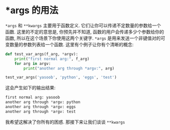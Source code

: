 # *args 的用法

```*args``` 和 ```**kwargs``` 主要用于函数定义. 它们让你可以传递不定数量的参数给一个函数. 这里的不定的意思是, 你预先并不知道, 函数的用户会传递多少个参数给你的函数, 所以在这个场景下你使用这两个关键字. ```*args``` 是用来发送一个非键值对的可变数量的参数列表给一个函数. 这里有个例子让你有个清晰的概念:


```python
def test_var_args(f_arg, *argv):
    print("first normal arg:", f_arg)
    for arg in argv:
        print("another arg through *argv:", arg)

test_var_args('yasoob', 'python', 'eggs', 'test')
```

这会产生如下的输出结果:

```python
first normal arg: yasoob
another arg through *argv: python
another arg through *argv: eggs
another arg through *argv: test
```

我希望这解决了你所有的困惑. 那接下来让我们谈谈 ```**kwargs```
